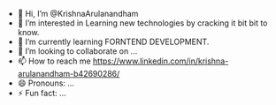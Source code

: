 - 👋 Hi, I’m @KrishnaArulanandham
- 👀 I’m interested in Learning new technologies by cracking it bit bit to know.
- 🌱 I’m currently learning FORNTEND DEVELOPMENT.
- 💞️ I’m looking to collaborate on ...
- 📫 How to reach me https://www.linkedin.com/in/krishna-arulanandham-b42690286/
- 😄 Pronouns: ...
- ⚡ Fun fact: ...

<!---
KrishnaArulanandham/KrishnaArulanandham is a ✨ special ✨ repository because its `README.md` (this file) appears on your GitHub profile.
You can click the Preview link to take a look at your changes.
--->

